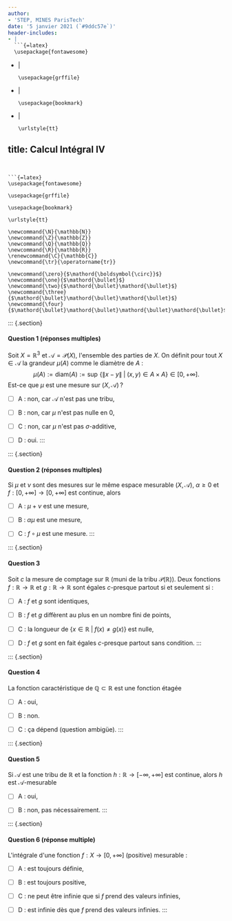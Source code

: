 ```yaml
---
author:
- 'STEP, MINES ParisTech'
date: '5 janvier 2021 (`#9ddc57e`)'
header-includes:
- |
  ```{=latex}
  \usepackage{fontawesome}
  ```
- |
  ```{=latex}
  \usepackage{grffile}
  ```
- |
  ```{=latex}
  \usepackage{bookmark}
  ```
- |
  ```{=latex}
  \urlstyle{tt}
  ```
title: Calcul Intégral IV
---
```


```{=latex}
\usepackage{fontawesome}
```

```{=latex}
\usepackage{grffile}
```

```{=latex}
\usepackage{bookmark}
```

```{=latex}
\urlstyle{tt}
```

```{=tex}
\newcommand{\N}{\mathbb{N}}
\newcommand{\Z}{\mathbb{Z}}
\newcommand{\Q}{\mathbb{Q}}
\newcommand{\R}{\mathbb{R}}
\renewcommand{\C}{\mathbb{C}}
\newcommand{\tr}{\operatorname{tr}}
```
```{=tex}
\newcommand{\zero}{$\mathord{\boldsymbol{\circ}}$}
\newcommand{\one}{$\mathord{\bullet}$}
\newcommand{\two}{$\mathord{\bullet}\mathord{\bullet}$}
\newcommand{\three}{$\mathord{\bullet}\mathord{\bullet}\mathord{\bullet}$}
\newcommand{\four}{$\mathord{\bullet}\mathord{\bullet}\mathord{\bullet}\mathord{\bullet}$}
```
::: {.section}
#### Question 1 (réponses multiples)

Soit $X = \mathbb{R}^3$ et $\mathcal{A} = \mathcal{P}(X)$, l'ensemble
des parties de $X$. On définit pour tout $X \in \mathcal{A}$ la grandeur
$\mu(A)$ comme le diamètre de $A$ : $$
\mu(A) := \mathrm{diam}(A) := \sup \, \{\|x - y\| \; | \; (x, y) \in A \times A\} \in [0, +\infty].
$$ Est-ce que $\mu$ est une mesure sur $(X, \mathcal{A})$ ?

-   [ ] A : non, car $\mathcal{A}$ n'est pas une tribu,

-   [ ] B : non, car $\mu$ n'est pas nulle en 0,

-   [ ] C : non, car $\mu$ n'est pas $\sigma$-additive,

-   [ ] D : oui.
:::

::: {.section}
#### Question 2 (réponses multiples)

Si $\mu$ et $\nu$ sont des mesures sur le même espace mesurable
$(X, \mathcal{A})$, $\alpha \geq 0$ et
$f: [0, +\infty] \to [0, +\infty]$ est continue, alors

-   [ ] A : $\mu + \nu$ est une mesure,

-   [ ] B : $\alpha \mu$ est une mesure,

-   [ ] C : $f\circ \mu$ est une mesure.
:::

::: {.section}
#### Question 3

Soit $c$ la mesure de comptage sur $\mathbb{R}$ (muni de la tribu
$\mathcal{P}(\mathbb{R})$). Deux fonctions $f:\mathbb{R}\to \mathbb{R}$
et $g:\mathbb{R}\to\mathbb{R}$ sont égales $c$-presque partout si et
seulement si :

-   [ ] A : $f$ et $g$ sont identiques,

-   [ ] B : $f$ et $g$ diffèrent au plus en un nombre fini de points,

-   [ ] C : la longueur de $\{x \in \mathbb{R}\; | \; f(x) \neq g(x)\}$
    est nulle,

-   [ ] D : $f$ et $g$ sont en fait égales $c$-presque partout sans
    condition.
:::

::: {.section}
#### Question 4

La fonction caractéristique de $\mathbb{Q} \subset \mathbb{R}$ est une
fonction étagée

-   [ ] A : oui,

-   [ ] B : non.

-   [ ] C : ça dépend (question ambigüe).
:::

::: {.section}
#### Question 5

Si $\mathcal{A}$ est une tribu de $\mathbb{R}$ et la fonction
$h: \mathbb{R}\to [-\infty, +\infty]$ est continue, alors $h$ est
$\mathcal{A}$-mesurable

-   [ ] A : oui,

-   [ ] B : non, pas nécessairement.
:::

::: {.section}
#### Question 6 (réponse multiple)

L'intégrale d'une fonction $f: X \to [0, +\infty]$ (positive)
mesurable :

-   [ ] A : est toujours définie,

-   [ ] B : est toujours positive,

-   [ ] C : ne peut être infinie que si $f$ prend des valeurs infinies,

-   [ ] D : est infinie dès que $f$ prend des valeurs infinies.
:::
